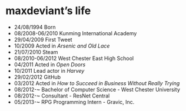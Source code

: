 maxdeviant’s life
===============

- 24/08/1994 Born
- 08/2008-06/2010 Kunming International Academy
- 29/04/2009 First Tweet
- 10/2009 Acted in <em>Arsenic and Old Lace</em>
- 21/07/2010 Steam
- 08/2010-06/2012 West Chester East High School
- 04/2011 Acted in <em>Open Doors</em>
- 10/2011 Lead actor in <em>Harvey</em>
- 29/02/2012 GitHub
- 03/2012 Acted in <em>How to Succeed in Business Without Really Trying</em>
- 08/2012-~ Bachelor of Computer Science - West Chester University
- 08/2012-~ Consultant - ResNet Central
- 05/2013-~ RPG Programming Intern - Gravic, Inc.
